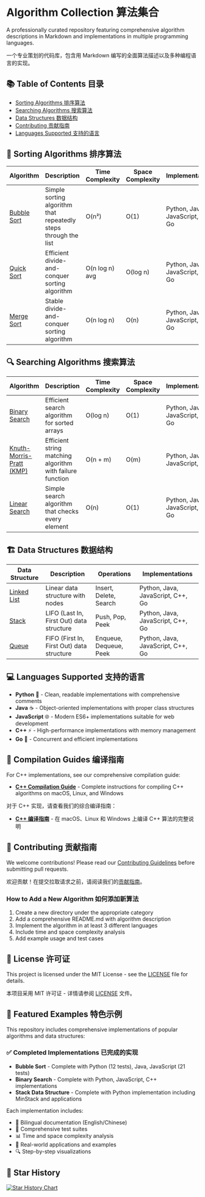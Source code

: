 # Algorithm Collection 算法集合

A professionally curated repository featuring comprehensive algorithm descriptions in Markdown and implementations in multiple programming languages.

一个专业策划的代码库，包含用 Markdown 编写的全面算法描述以及多种编程语言的实现。

## 📚 Table of Contents 目录

- [Sorting Algorithms 排序算法](#sorting-algorithms-排序算法)
- [Searching Algorithms 搜索算法](#searching-algorithms-搜索算法)
- [Data Structures 数据结构](#data-structures-数据结构)
- [Contributing 贡献指南](#contributing-贡献指南)
- [Languages Supported 支持的语言](#languages-supported-支持的语言)

## 🔄 Sorting Algorithms 排序算法

| Algorithm | Description | Time Complexity | Space Complexity | Implementations |
|-----------|-------------|-----------------|------------------|-----------------|
| [Bubble Sort](algorithms/sorting/bubble-sort/README.md) | Simple sorting algorithm that repeatedly steps through the list | O(n²) | O(1) | Python, Java, JavaScript, C++, Go |
| [Quick Sort](algorithms/sorting/quick-sort/README.md) | Efficient divide-and-conquer sorting algorithm | O(n log n) avg | O(log n) | Python, Java, JavaScript, C++, Go |
| [Merge Sort](algorithms/sorting/merge-sort/README.md) | Stable divide-and-conquer sorting algorithm | O(n log n) | O(n) | Python, Java, JavaScript, C++, Go |

## 🔍 Searching Algorithms 搜索算法

| Algorithm | Description | Time Complexity | Space Complexity | Implementations |
|-----------|-------------|-----------------|------------------|-----------------|
| [Binary Search](algorithms/searching/binary-search/README.md) | Efficient search algorithm for sorted arrays | O(log n) | O(1) | Python, Java, JavaScript, C++, Go |
| [Knuth-Morris-Pratt (KMP)](algorithms/searching/knuth-morris-pratt/README.md) | Efficient string matching algorithm with failure function | O(n + m) | O(m) | Python, Java, JavaScript, C++ |
| [Linear Search](algorithms/searching/linear-search/README.md) | Simple search algorithm that checks every element | O(n) | O(1) | Python, Java, JavaScript, C++, Go |

## 🏗️ Data Structures 数据结构

| Data Structure | Description | Operations | Implementations |
|----------------|-------------|------------|-----------------|
| [Linked List](algorithms/data-structures/linked-list/README.md) | Linear data structure with nodes | Insert, Delete, Search | Python, Java, JavaScript, C++, Go |
| [Stack](algorithms/data-structures/stack/README.md) | LIFO (Last In, First Out) data structure | Push, Pop, Peek | Python, Java, JavaScript, C++, Go |
| [Queue](algorithms/data-structures/queue/README.md) | FIFO (First In, First Out) data structure | Enqueue, Dequeue, Peek | Python, Java, JavaScript, C++, Go |

## 💻 Languages Supported 支持的语言

- **Python** 🐍 - Clean, readable implementations with comprehensive comments
- **Java** ☕ - Object-oriented implementations with proper class structures
- **JavaScript** 🌐 - Modern ES6+ implementations suitable for web development
- **C++** ⚡ - High-performance implementations with memory management
- **Go** 🚀 - Concurrent and efficient implementations

## 🔧 Compilation Guides 编译指南

For C++ implementations, see our comprehensive compilation guide:
- **[C++ Compilation Guide](CPP_COMPILATION_GUIDE.md)** - Complete instructions for compiling C++ algorithms on macOS, Linux, and Windows

对于 C++ 实现，请查看我们的综合编译指南：
- **[C++ 编译指南](CPP_COMPILATION_GUIDE.md)** - 在 macOS、Linux 和 Windows 上编译 C++ 算法的完整说明

## 🤝 Contributing 贡献指南

We welcome contributions! Please read our [Contributing Guidelines](CONTRIBUTING.md) before submitting pull requests.

欢迎贡献！在提交拉取请求之前，请阅读我们的[贡献指南](CONTRIBUTING.md)。

### How to Add a New Algorithm 如何添加新算法

1. Create a new directory under the appropriate category
2. Add a comprehensive README.md with algorithm description
3. Implement the algorithm in at least 3 different languages
4. Include time and space complexity analysis
5. Add example usage and test cases

## 📄 License 许可证

This project is licensed under the MIT License - see the [LICENSE](LICENSE) file for details.

本项目采用 MIT 许可证 - 详情请参阅 [LICENSE](LICENSE) 文件。

## 🎯 Featured Examples 特色示例

This repository includes comprehensive implementations of popular algorithms and data structures:

### ✅ Completed Implementations 已完成的实现

- **Bubble Sort** - Complete with Python (12 tests), Java, JavaScript (21 tests)
- **Binary Search** - Complete with Python, JavaScript, C++ implementations
- **Stack Data Structure** - Complete with Python implementation including MinStack and applications

Each implementation includes:
- 📖 Bilingual documentation (English/Chinese)
- 🧪 Comprehensive test suites
- 📊 Time and space complexity analysis
- 🎯 Real-world applications and examples
- 🔍 Step-by-step visualizations

## 🌟 Star History

[![Star History Chart](https://api.star-history.com/svg?repos=greatbody/algorithm&type=Date)](https://star-history.com/#greatbody/algorithm&Date)
